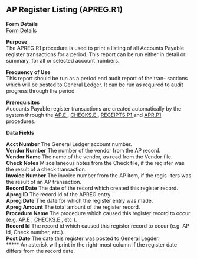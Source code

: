 ##  AP Register Listing (APREG.R1)

<PageHeader />

**Form Details**  
[ Form Details ](APREG-R1-1/README.md)   

**Purpose**  
The APREG.R1 procedure is used to print a listing of all Accounts Payable
register transactions for a period. This report can be run either in detail or
summary, for all or selected account numbers.

**Frequency of Use**  
This report should be run as a period end audit report of the tran- sactions
which will be posted to General Ledger. It can be run as required to audit
progress through the period.

**Prerequisites**  
Accounts Payable register transactions are created automatically by the system through the [ AP.E ](../../../../rover/AP-OVERVIEW/AP-ENTRY/AP-E) , [ CHECKS.E ](../../../../rover/AP-OVERVIEW/AP-ENTRY/AP-E/CHECKS-E) , [ RECEIPTS.P1 ](RECEIPTS-P1/README.md) and [ APR.P1 ](../../../../rover/AP-OVERVIEW/AP-PROCESS/APR-P1) procedures. 

**Data Fields**

**Acct Number** The General Ledger account number.  
**Vendor Number** The number of the vendor from the AP record.  
**Vendor Name** The name of the vendor, as read from the Vendor file.  
**Check Notes** Miscellaneous notes from the Check file, if the register was
the result of a check transaction.  
**Invoice Number** The invoice number from the AP item, if the regis- ters was
the result of an AP transaction.  
**Record Date** The date of the record which created this register record.  
**Apreg ID** The record id of the APREG entry.  
**Apreg Date** The date for which the register entry was made.  
**Apreg Amount** The total amount of the register record.  
**Procedure Name** The procedure which caused this register record to occur (e.g. [ AP.E ](../../../../rover/AP-OVERVIEW/AP-ENTRY/AP-E) , [ CHECKS.E ](../../../../rover/AP-OVERVIEW/AP-ENTRY/AP-E/CHECKS-E) , etc.).   
**Record Id** The record id which caused this register record to occur (e.g.
AP id, Check number, etc.).  
**Post Date** The date this register was posted to General Legder.  
***** An asterisk will print in the right-most column if the register date
differs from the record date.  
  
<badge text= "Version 8.10.57" vertical="middle" />

<PageFooter />